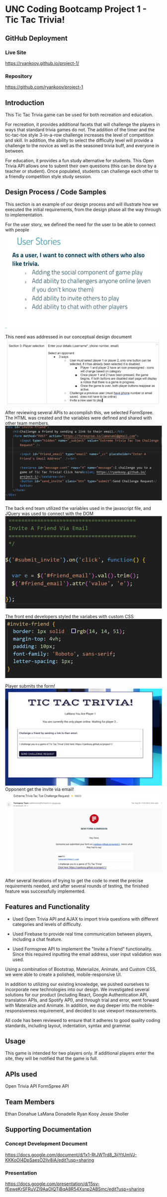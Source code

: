 # UNC Coding Bootcamp Project 1 - Tic Tac Trivia!



## GitHub Deployment
 ### Live Site
 https://ryankooy.github.io/project-1/

 ### Repository
 https://github.com/ryankooy/project-1


## Introduction

This Tic Tac Trivia game can be used for both recreation and education. 

For recreation, it provides additional facets that will challenge the players in ways that standard trivia games do not.  The addition of the timer and the tic-tac-toe style 3-in-a-row challenge increases the level of competition and skill. In addition, the ability to select the difficulty level will provide a challenge to the novice as well as the seasoned trivia buff, and everyone in between.

For education, it provides a fun study alternative for students.  This Open Trivia API allows one to submit their own questions (this can be done by a teacher or student).  Once populated, students can challenge each other to a friendly competition style study session.  

## Design Process / Code Samples

This section is an example of our design process and will illustrate how we executed the initial requirements, from the design phase all the way through to implementation.

For the user story, we defined the need for the user to be able to connect with people 
![Image description](readmefiles/inviteafrienduserstory.JPG)

This need was addressed in our conceptual design document
![Image description](readmefiles/inviteafriendconcept.JPG)

After reviewing several APIs to accomplish this, we selected FormSpree.  The HTML was created and the variables were defined and shared with other team members.
![Image description](readmefiles/inviteafriendhtml.JPG)

The back end team utilized the variables used in the javascript file, and JQuery was used to connect with the DOM 
![Image description](readmefiles/inviteafriendjs.JPG)

The front end developers styled the variabes with custom CSS
![Image description](readmefiles/inviteafriendcss.JPG)

Player submits the form!
![Image description](readmefiles/inviteafriendui.JPG)
Opponent get the invite via email!
![Image description](readmefiles/inviteafriendemail.JPG)

After several iterations of trying to get the code to meet the precise requirements needed, and after several rounds of testing, the finished feature was successfully implemented. 

## Features and Functionality

- Used Open Trivia API and AJAX to import trivia questions with different categories and levels of difficulty.
 
- Used Firebase to provide real time communication between players, including a chat feature.
 
- Used Formspree API to implement the "Invite a Friend" functionality. Since this required inputting the email address, user input validation was used.
 
Using a combination of Bootstrap, Materialize, Animate, and Custom CSS, we were able to create a polished, mobile-responsive UI.
 
In addition to utilizing our existing knowledge, we pushed ourselves to incorporate new technologies into our design.  We investigated several solutions for our product (including React, Google Authentication API, translation APIs, and Spotify API), and through trial and error, went forward with Materalize and Animate. In addition, we dug deeper into the mobile-responsiveness requirement, and decided to use viewport measurements.
 
All code has been reviewed to ensure that it adheres to good quality coding standards, including layout, indentation, syntax and grammar.


## Usage
This game is intended for two players only. If additional players enter the site, they will be notified that the game is full.

 
## APIs used
Open Trivia API
FormSpree API



## Team Members
Ethan Donahue
LaMana Donadelle
Ryan Kooy
Jessie Sholler

## Supporting Documentation
 ###  Concept Development Document
https://docs.google.com/document/d/1x1-RtJWTrd8_3jiYtUmVJ-KKKoOl4DpSaesO2llv8iA/edit?usp=sharing

 ### Presentation
https://docs.google.com/presentation/d/15sv-fEeweKrSFRuVZl9AaOIQTjBqA8R54Xsnp2ABSmc/edit?usp=sharing



